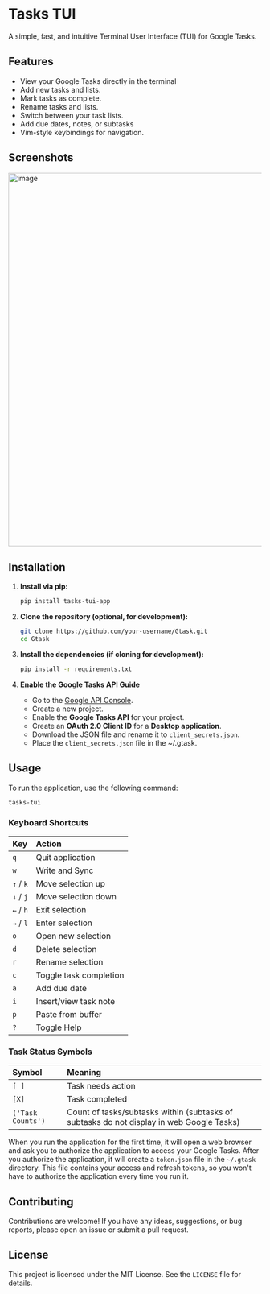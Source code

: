 # Tasks TUI

A simple, fast, and intuitive Terminal User Interface (TUI) for Google Tasks.

## Features

*   View your Google Tasks directly in the terminal
*   Add new tasks and lists.
*   Mark tasks as complete.
*   Rename tasks and lists.
*   Switch between your task lists.
*   Add due dates, notes, or subtasks
*   Vim-style keybindings for navigation.

## Screenshots
<img width="1365" height="742" alt="image" src="https://github.com/user-attachments/assets/4c51a8ba-eac3-4a02-ab62-060d91150941" />



## Installation

1.  **Install via pip:**

    ```bash
    pip install tasks-tui-app
    ```

2.  **Clone the repository (optional, for development):**

    ```bash
    git clone https://github.com/your-username/Gtask.git
    cd Gtask
    ```

3.  **Install the dependencies (if cloning for development):**

    ```bash
    pip install -r requirements.txt
    ```

4.  **Enable the Google Tasks API [Guide](https://developers.google.com/workspace/tasks/quickstart/python)**

    *   Go to the [Google API Console](https://console.developers.google.com/).
    *   Create a new project.
    *   Enable the **Google Tasks API** for your project.
    *   Create an **OAuth 2.0 Client ID** for a **Desktop application**.
    *   Download the JSON file and rename it to `client_secrets.json`.
    *   Place the `client_secrets.json` file in the ~/.gtask.

## Usage

To run the application, use the following command:

```bash
tasks-tui
```

### Keyboard Shortcuts

| Key          | Action                                  |
| :----------- | :-------------------------------------- |
| `q`          | Quit application                        |
| `w`          | Write and Sync                          |
| `↑` / `k`    | Move selection up                       |
| `↓` / `j`    | Move selection down                     |
| `←` / `h`    | Exit selection                          |
| `→` / `l`    | Enter selection                         |
| `o`          | Open new selection                      |
| `d`          | Delete selection                        |
| `r`          | Rename selection                        |
| `c`          | Toggle task completion                  |
| `a`          | Add due date            |
| `i`          | Insert/view task note   |
| `p`          | Paste from buffer       |
| `?`          | Toggle Help                             |

### Task Status Symbols

| Symbol            | Meaning                                                                                  |
| :-----            | :--------------                                                                          |
| `[ ]`             | Task needs action                                                                        |
| `[X]`             | Task completed                                                                           |
| `('Task Counts')` | Count of tasks/subtasks within (subtasks of subtasks do not display in web Google Tasks) |

When you run the application for the first time, it will open a web browser and ask you to authorize the application to access your Google Tasks. After you authorize the application, it will create a `token.json` file in the `~/.gtask` directory. This file contains your access and refresh tokens, so you won't have to authorize the application every time you run it.

## Contributing

Contributions are welcome! If you have any ideas, suggestions, or bug reports, please open an issue or submit a pull request.

## License

This project is licensed under the MIT License. See the `LICENSE` file for details.
